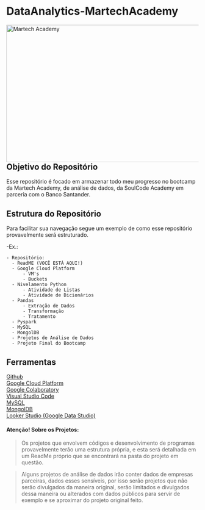 # DataAnalytics-MartechAcademy

<img height="360px " width="640px" align="right" alt="Martech Academy" src="https://user-images.githubusercontent.com/97403639/223283701-42c88b47-4aa0-4c42-b8b2-ac3c194688cb.jpg">

## Objetivo do Repositório

Esse repositório é focado em armazenar todo meu progresso no bootcamp da Martech Academy, de análise de dados, da SoulCode Academy em parceria com o Banco Santander.

## Estrutura do Repositório

Para facilitar sua navegação segue um exemplo de como esse repositório provavelmente será estruturado.

-Ex.:

```
- Repositório:
  - ReadME (VOCÊ ESTÁ AQUI!)
  - Google Cloud Platform
      - VM's
      - Buckets
  - Nivelamento Python
      - Atividade de Listas
      - Atividade de Dicionários
  - Pandas
      - Extração de Dados
      - Transformação
      - Tratamento
  - Pyspark
  - MySQL
  - MongolDB
  - Projetos de Análise de Dados
  - Projeto Final do Bootcamp
```

## Ferramentas

<a href = "https://github.com/sahtcarneiro/DataAnalytics-MartechAcademy"> Github </a>  
<a href = "https://cloud.google.com/"> Google Cloud Platform </a>  
<a href = "https://colab.research.google.com/"> Google Colaboratory </a>  
<a href = "https://code.visualstudio.com/"> Visual Studio Code </a>  
<a href = "https://www.mysql.com/"> MySQL </a>  
<a href = "https://www.mongodb.com"> MongolDB </a>  
<a href = "https://www.google.com/analytics/data-studio"> Looker Studio (Google Data Studio) </a>

#### Atenção! Sobre os Projetos:

> Os projetos que envolvem códigos e desenvolvimento de programas provavelmente terão uma estrutura própria, e esta será detalhada em um ReadMe próprio que se encontrará na pasta do projeto em questão.

> Alguns projetos de análise de dados irão conter dados de empresas parceiras, dados esses sensíveis, por isso serão projetos que não serão divulgados da maneira original, serão limitados e divulgados dessa maneira ou alterados com dados públicos para servir de exemplo e se aproximar do projeto original feito.
